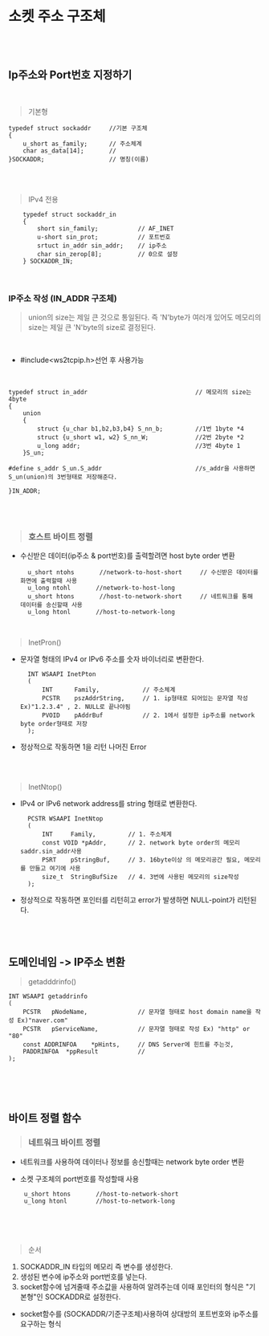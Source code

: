 # 소켓 주소 구조체

</br></br>

## Ip주소와 Port번호 지정하기

</br>

> 기본형

    typedef struct sockaddr     //기본 구조체
    {
        u_short as_family;      // 주소체계
        char as_data[14];       // 
    }SOCKADDR;                  // 명칭(이름)

</br></br>

> IPv4 전용

        typedef struct sockaddr_in  
        {
            short sin_family;           // AF_INET
            u-short sin_prot;           // 포트번호
            srtuct in_addr sin_addr;    // ip주소
            char sin_zerop[8];          // 0으로 설정
        } SOCKADDR_IN;

</br>

### IP주소 작성 (IN_ADDR 구조체)
>union의 size는 제일 큰 것으로 통일된다. 즉 'N'byte가 여러개 있어도 메모리의 size는 제일 큰 'N'byte의 size로 결정된다.

</br>

- #include<ws2tcpip.h>선언 후 사용가능
  
</br>

    typedef struct in_addr                              // 메모리의 size는 4byte
    {
        union
        {
            struct {u_char b1,b2,b3,b4} S_nn_b;         //1번 1byte *4
            struct {u_short w1, w2} S_nn_W;             //2번 2byte *2
            u_long addr;                                //3번 4byte 1
        }S_un;                                          

    #define s_addr S_un.S_addr                          //s_addr을 사용하면 S_un(union)의 3번형태로 저장해준다.

    }IN_ADDR;

</br></br>

> ### 호스트 바이트 정렬

- 수신받은 데이터(ip주소 & port번호)를 출력할려면 host byte order 변환 
  
        u_short ntohs       //network-to-host-short     // 수신받은 데이터를 화면에 출력할때 사용
        u_long ntohl       //network-to-host-long
        u_short htons       //host-to-network-short     // 네트워크를 통해 데이터를 송신할때 사용
        u_long htonl       //host-to-network-long


</br>

>InetPron()
- 문자열 형태의 IPv4 or IPv6 주소를 숫자 바이너리로 변환한다. 
        
        INT WSAAPI InetPton
        (
            INT      Family,            // 주소체계
            PCSTR    pszAddrString,     // 1. ip형태로 되어있는 문자열 작성 Ex)"1.2.3.4" , 2. NULL로 끝나야됨
            PVOID    pAddrBuf           // 2. 1에서 설정한 ip주소를 network byte order형태로 저장
        );
- 정상적으로 작동하면 1을 리턴 나머진 Error

</br></br>

> InetNtop()
- IPv4 or IPv6 network address를 string 형태로 변환한다.
        
        PCSTR WSAAPI InetNtop
        (
            INT     Family,         // 1. 주소체계
            const VOID *pAddr,      // 2. network byte order의 메모리 saddr.sin_addr사용
            PSRT    pStringBuf,     // 3. 16byte이상 의 메모리공간 필요, 메모리를 만들고 여기에 사용
            size_t  StringBufSize   // 4. 3번에 사용된 메모리의 size작성
        );
- 정상적으로 작동하면 포인터를 리턴히고 error가 발생하면 NULL-point가 리턴된다.

</br></br>

## 도메인네임 -> IP주소 변환

>getadddrinfo()

    INT WSAAPI getaddrinfo
    (
        PCSTR   pNodeName,              // 문자열 형태로 host domain name을 작성 Ex)"naver.com"
        PCSTR   pServiceName,           // 문자열 형태로 작성 Ex) "http" or "80"
        const ADDRINFOA    *pHints,     // DNS Server에 힌트를 주는것, 
        PADDRINFOA  *ppResult           //
    );




</br></br></br>

## 바이트 정렬 함수 
> ### 네트워크 바이트 정렬
 - 네트워크를 사용하여 데이터나 정보를 송신할때는 network byte order 변환
 - 소켓 구조체의 port번호를 작성할때 사용
  
        u_short htons       //host-to-network-short
        u_long htonl        //host-to-network-long



</br></br></br>

>순서

1. SOCKADDR_IN 타입의 메모리 즉 변수를 생성한다.
2. 생성된 변수에 ip주소와 port번호를 넣는다.
3. socket함수에 넘겨줄때 주소값을 사용하여 알려주는데 이때 포인터의 형식은 "기본형"인 SOCKADDR로 설정한다.



- socket함수를 (SOCKADDR/기준구조체)사용하여 상대방의 포트번호와 ip주소를 요구하는 형식
